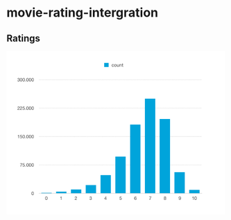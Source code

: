 # movie-rating-intergration

## Ratings
![ratings](https://github.com/Lando-L/movie-rating-intergration/blob/master/ratings.png "Ratings")